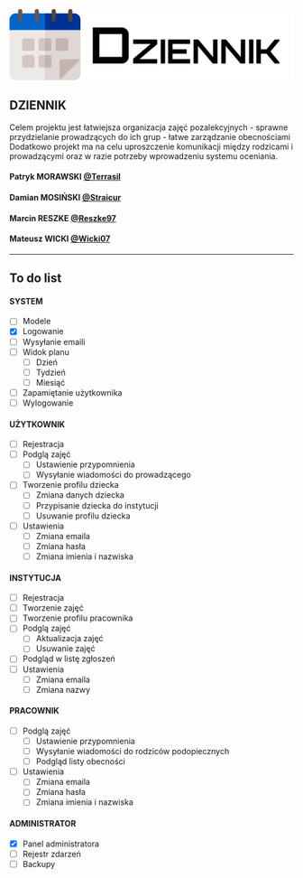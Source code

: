 ![logo](aplikacja/src/img/logo.png)

## DZIENNIK
Celem projektu jest łatwiejsza organizacja zajęć pozalekcyjnych - sprawne przydzielanie prowadzących do ich grup - łatwe zarządzanie obecnościami Dodatkowo projekt ma na celu uproszczenie komunikacji między rodzicami i prowadzącymi oraz w razie potrzeby wprowadzeniu systemu oceniania.
#### Patryk MORAWSKI [@Terrasil](https://github.com/Terrasil)
#### Damian MOSIŃSKI [@Straicur](https://github.com/Straicur)
#### Marcin RESZKE [@Reszke97](https://github.com/Reszke97)
#### Mateusz WICKI [@Wicki07](https://github.com/Wicki07)


---


## To do list
#### **SYSTEM**
- [ ] Modele
- [x] Logowanie
- [ ] Wysyłanie emaili
- [ ] Widok planu
  - [ ] Dzień
  - [ ] Tydzień
  - [ ] Miesiąć
- [ ] Zapamiętanie użytkownika
- [ ] Wylogowanie
#### **UŻYTKOWNIK**
- [ ] Rejestracja
- [ ] Podglą zajęć
  - [ ] Ustawienie przypomnienia
  - [ ] Wysyłanie wiadomości do prowadzącego
- [ ] Tworzenie profilu dziecka
  - [ ] Zmiana danych dziecka
  - [ ] Przypisanie dziecka do instytucji
  - [ ] Usuwanie profilu dziecka
- [ ] Ustawienia
  - [ ] Zmiana emaila
  - [ ] Zmiana hasła
  - [ ] Zmiana imienia i nazwiska
#### **INSTYTUCJA**
- [ ] Rejestracja
- [ ] Tworzenie zajęć
- [ ] Tworzenie profilu pracownika
- [ ] Podglą zajęć
  - [ ] Aktualizacja zajęć
  - [ ] Usuwanie zajęć
- [ ] Podgląd w listę zgłoszeń
- [ ] Ustawienia
  - [ ] Zmiana emaila
  - [ ] Zmiana nazwy
#### **PRACOWNIK**
- [ ] Podglą zajęć
  - [ ] Ustawienie przypomnienia
  - [ ] Wysyłanie wiadomości do rodziców podopiecznych
  - [ ] Podgląd listy obecności
- [ ] Ustawienia
  - [ ] Zmiana emaila
  - [ ] Zmiana hasła
  - [ ] Zmiana imienia i nazwiska
#### **ADMINISTRATOR**
- [x] Panel administratora
- [ ] Rejestr zdarzeń
- [ ] Backupy
